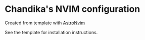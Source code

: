 # Chandika's NVIM configuration

Created from template with [AstroNvim](https://github.com/AstroNvim/AstroNvim)

See the template for installation instructions.

